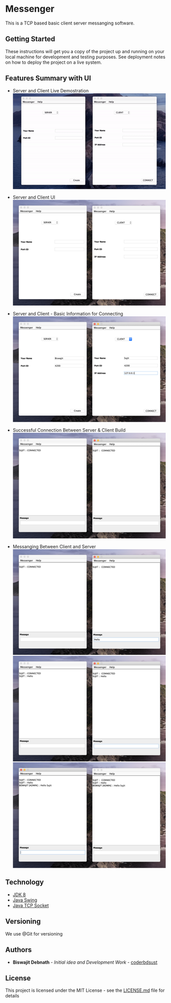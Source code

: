 # Messenger

This is a TCP based basic client server messanging software.

## Getting Started

These instructions will get you a copy of the project up and running on your local machine for development and testing purposes. See deployment notes on how to deploy the project on a live system.


## Features Summary with UI

* Server and Client Live Demostration
![Server-Client](/demo-img/live-demostration-v1.gif)

* Server and Client UI
![Server-Client](/demo-img/01.png)

* Server and Client - Basic Information for Connecting
![Server-Client](/demo-img/02.png)

* Successful Connection Between Server & Client Build
![Server-Client](/demo-img/03.png)

* Messanging Between Client and Server
![Server-Client](/demo-img/04.png)
![Server-Client](/demo-img/05.png)
![Server-Client](/demo-img/06.png)

## Technology
* [JDK 8](https://www.oracle.com/de/java/technologies/javase/javase8-archive-downloads.html "JDK 8 Home Page")
* [Java Swing](https://docs.oracle.com/javase/tutorial/uiswing/ "Java Swing")
* [Java TCP Socket](https://docs.oracle.com/javase/8/docs/api/java/net/Socket.html "Java Swing")

## Versioning

We use @Git for versioning

## Authors

* **Biswajit Debnath** - *Initial idea and Development Work* - [coderbdsust](https://www.linkedin.com/in/coderbd/)

## License

This project is licensed under the MIT License - see the [LICENSE.md](LICENSE.md) file for details